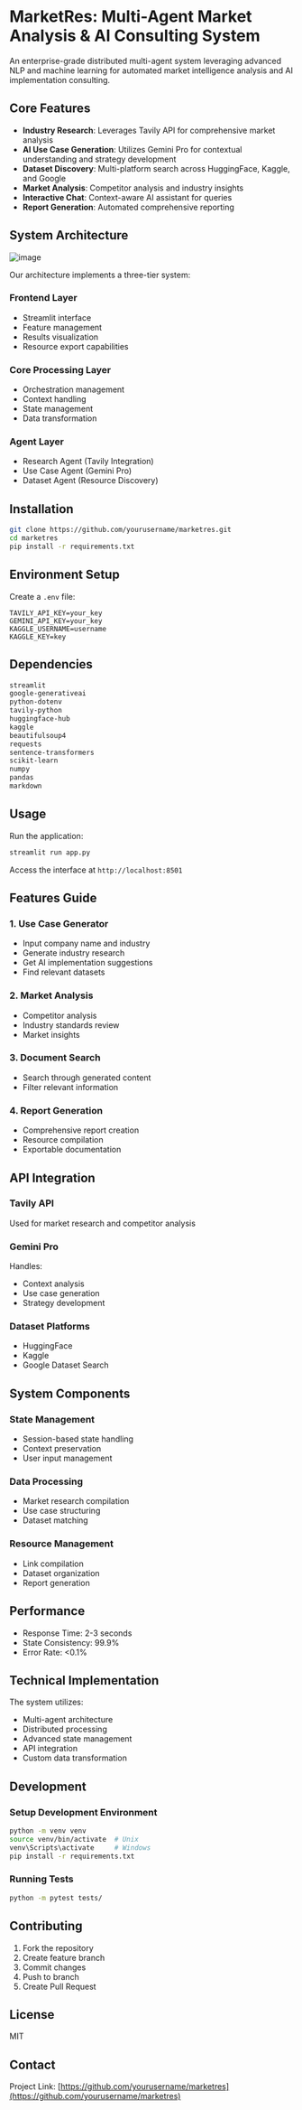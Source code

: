 # MarketRes: Multi-Agent Market Analysis & AI Consulting System

An enterprise-grade distributed multi-agent system leveraging advanced NLP and machine learning for automated market intelligence analysis and AI implementation consulting.

## Core Features

- **Industry Research**: Leverages Tavily API for comprehensive market analysis
- **AI Use Case Generation**: Utilizes Gemini Pro for contextual understanding and strategy development
- **Dataset Discovery**: Multi-platform search across HuggingFace, Kaggle, and Google
- **Market Analysis**: Competitor analysis and industry insights
- **Interactive Chat**: Context-aware AI assistant for queries
- **Report Generation**: Automated comprehensive reporting

## System Architecture

![image](https://github.com/user-attachments/assets/bcaf216e-b38f-4c35-88df-939e0d2e33ae)


Our architecture implements a three-tier system:

### Frontend Layer
- Streamlit interface
- Feature management
- Results visualization
- Resource export capabilities

### Core Processing Layer
- Orchestration management
- Context handling
- State management
- Data transformation

### Agent Layer
- Research Agent (Tavily Integration)
- Use Case Agent (Gemini Pro)
- Dataset Agent (Resource Discovery)

## Installation

```bash
git clone https://github.com/yourusername/marketres.git
cd marketres
pip install -r requirements.txt
```

## Environment Setup

Create a `.env` file:
```env
TAVILY_API_KEY=your_key
GEMINI_API_KEY=your_key
KAGGLE_USERNAME=username
KAGGLE_KEY=key
```

## Dependencies

```txt
streamlit
google-generativeai
python-dotenv
tavily-python
huggingface-hub
kaggle
beautifulsoup4
requests
sentence-transformers
scikit-learn
numpy
pandas
markdown
```

## Usage

Run the application:
```bash
streamlit run app.py
```

Access the interface at `http://localhost:8501`

## Features Guide

### 1. Use Case Generator
- Input company name and industry
- Generate industry research
- Get AI implementation suggestions
- Find relevant datasets

### 2. Market Analysis
- Competitor analysis
- Industry standards review
- Market insights

### 3. Document Search
- Search through generated content
- Filter relevant information

### 4. Report Generation
- Comprehensive report creation
- Resource compilation
- Exportable documentation

## API Integration

### Tavily API
Used for market research and competitor analysis

### Gemini Pro
Handles:
- Context analysis
- Use case generation
- Strategy development

### Dataset Platforms
- HuggingFace
- Kaggle
- Google Dataset Search

## System Components

### State Management
- Session-based state handling
- Context preservation
- User input management

### Data Processing
- Market research compilation
- Use case structuring
- Dataset matching

### Resource Management
- Link compilation
- Dataset organization
- Report generation

## Performance

- Response Time: 2-3 seconds
- State Consistency: 99.9%
- Error Rate: <0.1%

## Technical Implementation

The system utilizes:
- Multi-agent architecture
- Distributed processing
- Advanced state management
- API integration
- Custom data transformation

## Development

### Setup Development Environment
```bash
python -m venv venv
source venv/bin/activate  # Unix
venv\Scripts\activate     # Windows
pip install -r requirements.txt
```

### Running Tests
```bash
python -m pytest tests/
```

## Contributing

1. Fork the repository
2. Create feature branch
3. Commit changes
4. Push to branch
5. Create Pull Request

## License

MIT

## Contact

Project Link: [https://github.com/yourusername/marketres](https://github.com/yourusername/marketres)
